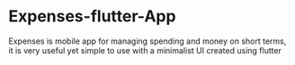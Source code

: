 # Expenses-flutter-App
Expenses is mobile app for managing spending and money on short terms, it is very useful yet simple to use with a minimalist UI created using flutter
